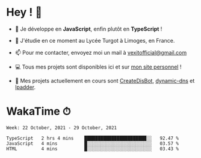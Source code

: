# Hey ! 🌃

- 🔭 Je développe en **JavaScript**, enfin plutôt en **TypeScript** !

- 🌱 J'étudie en ce moment au Lycée Turgot à Limoges, en France.

- 📫 Pour me contacter, envoyez moi un mail à <a href="mailto:vexitofficial@gmail.com">vexitofficial@gmail.com</a>

- 💻 Tous mes projets sont disponibles ici et sur <a href="https://www.vexcited.me">mon site personnel</a> !

- 👀 Mes projets actuellement en cours sont [CreateDisBot](https://github.com/Vexcited/createdisbot), [dynamic-dns](https://github.com/Vexcited/dynamic-dns) et [lpadder](https://github.com/Vexcited/lpadder).

# WakaTime ⏱

<!--START_SECTION:waka-->
```text
Week: 22 October, 2021 - 29 October, 2021

TypeScript   2 hrs 4 mins    ███████████████████████░░   92.47 % 
JavaScript   4 mins          █░░░░░░░░░░░░░░░░░░░░░░░░   03.57 % 
HTML         4 mins          █░░░░░░░░░░░░░░░░░░░░░░░░   03.43 % 
```
<!--END_SECTION:waka-->
